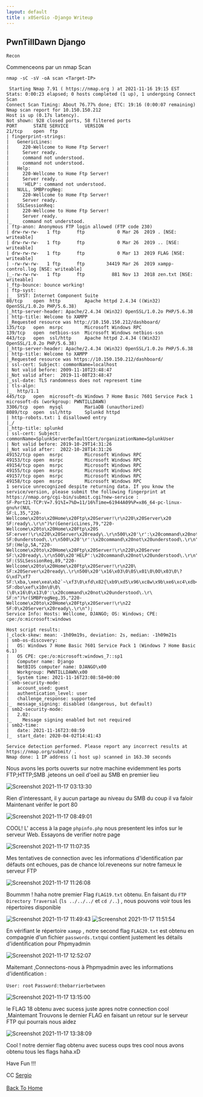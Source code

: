 ```yaml
---
layout: default
title : x0SerGio -Django Writeup
---
```


## **PwnTillDawn Django**

`Recon`

Commenceons par un nmap Scan
 
 ```nmap -sC -sV -oA scan <Target-IP>```

```
 Starting Nmap 7.91 ( https://nmap.org ) at 2021-11-16 19:15 EST
Stats: 0:00:23 elapsed; 0 hosts completed (1 up), 1 undergoing Connect Scan
Connect Scan Timing: About 76.77% done; ETC: 19:16 (0:00:07 remaining)
Nmap scan report for 10.150.150.212
Host is up (0.17s latency).
Not shown: 928 closed ports, 58 filtered ports
PORT      STATE SERVICE      VERSION
21/tcp    open  ftp
| fingerprint-strings: 
|   GenericLines: 
|     220-Wellcome to Home Ftp Server!
|     Server ready.
|     command not understood.
|     command not understood.
|   Help: 
|     220-Wellcome to Home Ftp Server!
|     Server ready.
|     'HELP': command not understood.
|   NULL, SMBProgNeg: 
|     220-Wellcome to Home Ftp Server!
|     Server ready.
|   SSLSessionReq: 
|     220-Wellcome to Home Ftp Server!
|     Server ready.
|_    command not understood.
| ftp-anon: Anonymous FTP login allowed (FTP code 230)
| drw-rw-rw-   1 ftp      ftp            0 Mar 26  2019 . [NSE: writeable]
| drw-rw-rw-   1 ftp      ftp            0 Mar 26  2019 .. [NSE: writeable]
| drw-rw-rw-   1 ftp      ftp            0 Mar 13  2019 FLAG [NSE: writeable]
| -rw-rw-rw-   1 ftp      ftp        34419 Mar 26  2019 xampp-control.log [NSE: writeable]
|_-rw-rw-rw-   1 ftp      ftp          881 Nov 13  2018 zen.txt [NSE: writeable]
|_ftp-bounce: bounce working!
| ftp-syst: 
|_  SYST: Internet Component Suite
80/tcp    open  http         Apache httpd 2.4.34 ((Win32) OpenSSL/1.0.2o PHP/5.6.38)
|_http-server-header: Apache/2.4.34 (Win32) OpenSSL/1.0.2o PHP/5.6.38
| http-title: Welcome to XAMPP
|_Requested resource was http://10.150.150.212/dashboard/
135/tcp   open  msrpc        Microsoft Windows RPC
139/tcp   open  netbios-ssn  Microsoft Windows netbios-ssn
443/tcp   open  ssl/http     Apache httpd 2.4.34 ((Win32) OpenSSL/1.0.2o PHP/5.6.38)
|_http-server-header: Apache/2.4.34 (Win32) OpenSSL/1.0.2o PHP/5.6.38
| http-title: Welcome to XAMPP
|_Requested resource was https://10.150.150.212/dashboard/
| ssl-cert: Subject: commonName=localhost
| Not valid before: 2009-11-10T23:48:47
|_Not valid after:  2019-11-08T23:48:47
|_ssl-date: TLS randomness does not represent time
| tls-alpn: 
|_  http/1.1
445/tcp   open  microsoft-ds Windows 7 Home Basic 7601 Service Pack 1 microsoft-ds (workgroup: PWNTILLDAWN)
3306/tcp  open  mysql        MariaDB (unauthorized)
8089/tcp  open  ssl/http     Splunkd httpd
| http-robots.txt: 1 disallowed entry 
|_/
|_http-title: splunkd
| ssl-cert: Subject: commonName=SplunkServerDefaultCert/organizationName=SplunkUser
| Not valid before: 2019-10-29T14:31:26
|_Not valid after:  2022-10-28T14:31:26
49152/tcp open  msrpc        Microsoft Windows RPC
49153/tcp open  msrpc        Microsoft Windows RPC
49154/tcp open  msrpc        Microsoft Windows RPC
49155/tcp open  msrpc        Microsoft Windows RPC
49157/tcp open  msrpc        Microsoft Windows RPC
49158/tcp open  msrpc        Microsoft Windows RPC
1 service unrecognized despite returning data. If you know the service/version, please submit the following fingerprint at https://nmap.org/cgi-bin/submit.cgi?new-service :
SF-Port21-TCP:V=7.91%I=7%D=11/16%Time=61944A09%P=x86_64-pc-linux-gnu%r(NUL
SF:L,35,"220-Wellcome\x20to\x20Home\x20Ftp\x20Server!\r\n220\x20Server\x20
SF:ready\.\r\n")%r(GenericLines,79,"220-Wellcome\x20to\x20Home\x20Ftp\x20S
SF:erver!\r\n220\x20Server\x20ready\.\r\n500\x20'\r':\x20command\x20not\x2
SF:0understood\.\r\n500\x20'\r':\x20command\x20not\x20understood\.\r\n")%r
SF:(Help,5A,"220-Wellcome\x20to\x20Home\x20Ftp\x20Server!\r\n220\x20Server
SF:\x20ready\.\r\n500\x20'HELP':\x20command\x20not\x20understood\.\r\n")%r
SF:(SSLSessionReq,89,"220-Wellcome\x20to\x20Home\x20Ftp\x20Server!\r\n220\
SF:x20Server\x20ready\.\r\n500\x20'\x16\x03\0\0S\x01\0\0O\x03\0\?G\xd7\xf7
SF:\xba,\xee\xea\xb2`~\xf3\0\xfd\x82{\xb9\xd5\x96\xc8w\x9b\xe6\xc4\xdb<=\x
SF:dbo\xef\x10n\0\0\(\0\x16\0\x13\0':\x20command\x20not\x20understood\.\r\
SF:n")%r(SMBProgNeg,35,"220-Wellcome\x20to\x20Home\x20Ftp\x20Server!\r\n22
SF:0\x20Server\x20ready\.\r\n");
Service Info: Hosts: Wellcome, DJANGO; OS: Windows; CPE: cpe:/o:microsoft:windows

Host script results:
|_clock-skew: mean: -1h09m19s, deviation: 2s, median: -1h09m21s
| smb-os-discovery: 
|   OS: Windows 7 Home Basic 7601 Service Pack 1 (Windows 7 Home Basic 6.1)
|   OS CPE: cpe:/o:microsoft:windows_7::sp1
|   Computer name: Django
|   NetBIOS computer name: DJANGO\x00
|   Workgroup: PWNTILLDAWN\x00
|_  System time: 2021-11-16T23:08:58+00:00
| smb-security-mode: 
|   account_used: guest
|   authentication_level: user
|   challenge_response: supported
|_  message_signing: disabled (dangerous, but default)
| smb2-security-mode: 
|   2.02: 
|_    Message signing enabled but not required
| smb2-time: 
|   date: 2021-11-16T23:08:59
|_  start_date: 2020-04-02T14:41:43

Service detection performed. Please report any incorrect results at https://nmap.org/submit/ .
Nmap done: 1 IP address (1 host up) scanned in 163.30 seconds

```
 Nous avons les ports ouverts sur notre machine evidemment les ports FTP;HTTP;SMB .jeteons un oeil d'oeil au SMB en premier lieu 
 
![Screenshot 2021-11-17 03:13:30](https://user-images.githubusercontent.com/93042298/142147098-ae0f0ae5-77f7-4a4a-af21-ca118e216715.png)

Rien d'interessant, il y aucun partage au niveau du SMB du coup il va faloir Maintenant vérifer le port 80

![Screenshot 2021-11-17 08:49:01](https://user-images.githubusercontent.com/93042298/142195625-80a6f413-34a6-4c04-b224-870c2ccc7455.png)

COOL! L' access à la page `phpinfo.php` nous presentent  les infos sur le serveur Web. Essayons de verifier notre page 

![Screenshot 2021-11-17 11:07:35](https://user-images.githubusercontent.com/93042298/142216188-1d980635-3099-4efe-aca0-1e042a948a4e.png)

 Mes tentatives de connection  avec les informations d'identification par défauts ont echoues, pas de chance lol.reveneons sur notre fameux le serveur FTP 

![Screenshot 2021-11-17 11:26:08](https://user-images.githubusercontent.com/93042298/142219420-284a6045-948e-4954-b041-e625f0656d0c.png)

Boummm ! haha notre premier Flag `FLAG19.txt` obtenu. En faisant du  `FTP Directory Traversal` (`ls ../../../` et `cd /..`) , nous pouvons voir tous les répertoires disponible  

![Screenshot 2021-11-17 11:49:43](https://user-images.githubusercontent.com/93042298/142226040-dbb277bf-9251-4251-9467-4631bd6ca663.png)
![Screenshot 2021-11-17 11:51:54](https://user-images.githubusercontent.com/93042298/142226120-30b7f98e-f7d0-43bb-a7d0-4424edf53a13.png)

 En vérifiant le répertoire `xampp` , notre second flag `FLAG20.txt` est obtenu en compagnie d'un fichier `passwords.txt`qui contient justement les détails d'identification pour Phpmyadmin

![Screenshot 2021-11-17 12:52:07](https://user-images.githubusercontent.com/93042298/142234854-42af1922-9308-4c3b-b7e7-a59d8734ed30.png)

Maitemant ,Connectons-nous à Phpmyadmin avec les informations d'identification :

`User: root`
`Password:thebarrierbetween`

![Screenshot 2021-11-17 13:15:00](https://user-images.githubusercontent.com/93042298/142239047-c733c7c0-58be-47a9-9d73-6f78dc66661a.png)

 le FLAG 18 obtenu avec sucess juste apres notre connection cool ,Maintemant Trouvons le dernier FLAG en faisant un retour sur le serveur FTP qui pourrais nous aidez

![Screenshot 2021-11-17 13:38:09](https://user-images.githubusercontent.com/93042298/142243172-5f47420a-c8a1-4329-aa3b-8cde7824bb93.png)

Cool ! notre dernier flag obtenu avec sucess oups tres cool nous avons obtenu tous les flags haha.xD
 
Have Fun !!!

CC [Sergio](https://twitter.com/x0sergi)
<br> <br>
[Back To Home](../index.md)
<br>
















